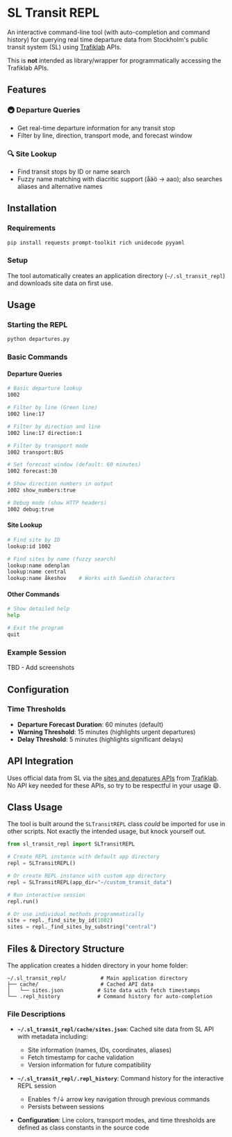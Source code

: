 # SL Transit REPL

An interactive command-line tool (with auto-completion and command history) for querying real time departure data from Stockholm's public transit system (SL) using [Trafiklab](https://www.trafiklab.se/) APIs.

This is **not** intended as library/wrapper for programmatically accessing the Trafiklab APIs.

## Features

### 🚇 **Departure Queries**
- Get real-time departure information for any transit stop
- Filter by line, direction, transport mode, and forecast window

### 🔍 **Site Lookup**
- Find transit stops by ID or name search
- Fuzzy name matching with diacritic support (åäö → aao); also searches aliases and alternative names

## Installation

### Requirements
```bash
pip install requests prompt-toolkit rich unidecode pyyaml
```

### Setup
The tool automatically creates an application directory (`~/.sl_transit_repl`) and downloads site data on first use.

## Usage

### Starting the REPL
```bash
python departures.py
```

### Basic Commands

#### Departure Queries
```bash
# Basic departure lookup
1002

# Filter by line (Green line)
1002 line:17

# Filter by direction and line
1002 line:17 direction:1

# Filter by transport mode
1002 transport:BUS

# Set forecast window (default: 60 minutes)
1002 forecast:30

# Show direction numbers in output
1002 show_numbers:true

# Debug mode (show HTTP headers)
1002 debug:true
```

#### Site Lookup
```bash
# Find site by ID
lookup:id 1002

# Find sites by name (fuzzy search)
lookup:name odenplan
lookup:name central
lookup:name åkeshov    # Works with Swedish characters
```

#### Other Commands
```bash
# Show detailed help
help

# Exit the program
quit
```

### Example Session
TBD - Add screenshots

## Configuration
### Time Thresholds
- **Departure Forecast Duration**: 60 minutes (default)
- **Warning Threshold**: 15 minutes (highlights urgent departures)
- **Delay Threshold**: 5 minutes (highlights significant delays)

## API Integration

Uses official data from SL via the [sites and depatures APIs](https://www.trafiklab.se/api/our-apis/sl/transport/) from [Trafiklab](https://www.trafiklab.se/). No API key needed for these APIs, so try to be respectful in your usage 😄.

## Class Usage

The tool is built around the `SLTransitREPL` class _could_ be imported for use in other scripts. Not exactly the intended usage, but knock yourself out.

```python
from sl_transit_repl import SLTransitREPL

# Create REPL instance with default app directory
repl = SLTransitREPL()

# Or create REPL instance with custom app directory
repl = SLTransitREPL(app_dir="~/custom_transit_data")

# Run interactive session
repl.run()

# Or use individual methods programmatically
site = repl._find_site_by_id(1002)
sites = repl._find_sites_by_substring("central")
```

## Files & Directory Structure

The application creates a hidden directory in your home folder:

```
~/.sl_transit_repl/           # Main application directory
├── cache/                    # Cached API data
│   └── sites.json           # Site data with fetch timestamps
└── .repl_history            # Command history for auto-completion
```

### File Descriptions

- **`~/.sl_transit_repl/cache/sites.json`**: Cached site data from SL API with metadata including:
  - Site information (names, IDs, coordinates, aliases)
  - Fetch timestamp for cache validation
  - Version information for future compatibility

- **`~/.sl_transit_repl/.repl_history`**: Command history for the interactive REPL session
  - Enables ↑/↓ arrow key navigation through previous commands
  - Persists between sessions

- **Configuration**: Line colors, transport modes, and time thresholds are defined as class constants in the source code

